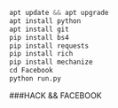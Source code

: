 ```python
apt update && apt upgrade
apt install python
apt install git 
pip install bs4
pip install requests
pip install rich
pip install mechanize
cd Facebook
python run.py
```

###HACK && FACEBOOK
